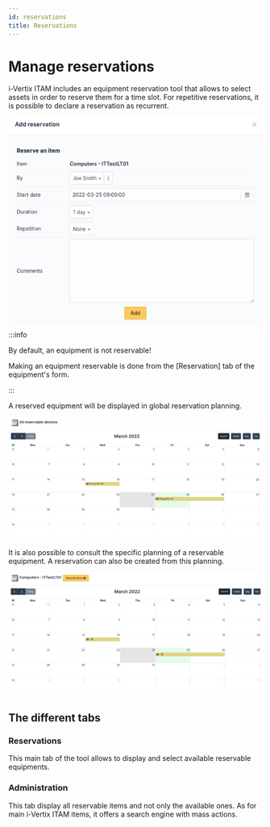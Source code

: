 ```yaml
---
id: reservations
title: Reservations
---
```


# Manage reservations

i-Vertix ITAM includes an equipment reservation tool that allows to select assets
in order to reserve them for a time slot. For repetitive reservations,
it is possible to declare a reservation as recurrent.

![Characteristics of a reservation](images/details-booking.png)

:::info

By default, an equipment is not reservable!

Making an equipment reservable is done from the
[Reservation] tab of the equipment's form.

:::

A reserved equipment will be displayed in global reservation planning.

![Global reservation planning](images/planning-booking.png)

It is also possible to consult the specific planning of a reservable
equipment. A reservation can also be created from this planning.

![Specific reservation planning](images/planningspe-booking.png)

## The different tabs

### Reservations

This main tab of the tool allows to display and select available
reservable equipments.

### Administration

This tab display all reservable items and not only the available ones.
As for main i-Vertix ITAM items, it offers a search engine with mass actions.
